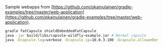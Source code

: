 Sample webapps from [https://github.com/pkainulainen/gradle-examples/tree/master/web-application](https://github.com/pkainulainen/gradle-examples/tree/master/web-application).

``` bash
gradle fatCapsule shieldEmbeddedFatCapsule
java -jar build/libs/capsule-wildfly-example.jar # Normal capsule
java -Dcapsule.log=verbose -Dcapsule.ip=10.0.3.100 -Dcapsule.allowedDevices=\"c\ 1:3\ rwm\" -jar build/libs/capsule-wildfly-example-shield.jar -b=10.0.3.100 -bmanagement=10.0.3.100
```
